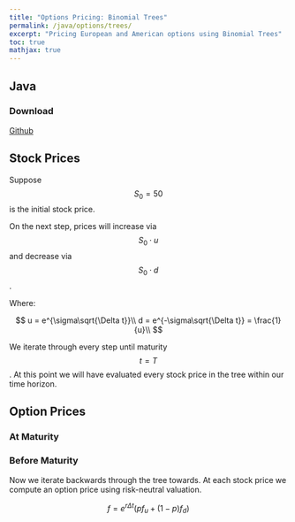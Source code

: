 ```yaml
---
title: "Options Pricing: Binomial Trees"
permalink: /java/options/trees/
excerpt: "Pricing European and American options using Binomial Trees"
toc: true
mathjax: true
---
```


## Java

### Download

[Github](https://github.com/Adrian-Ng/OptionPricer)

## Stock Prices

Suppose $$S_0=50$$ is the initial stock price.

On the next step, prices will increase via $$S_0\cdot u$$ and decrease via $$S_0\cdot d$$.

Where:

$$
u = e^{\sigma\sqrt{\Delta t}}\\
d = e^{-\sigma\sqrt{\Delta t}} = \frac{1}{u}\\
$$

We iterate through every step until maturity $$t = T$$. 
At this point we will have evaluated every stock price in the tree within our time horizon.

## Option Prices

### At Maturity

### Before Maturity

Now we iterate backwards through the tree towards.
At each stock price we compute an option price using risk-neutral valuation.

$$
f = e^{r\Delta t}(pf_u+(1-p)f_d)
$$





